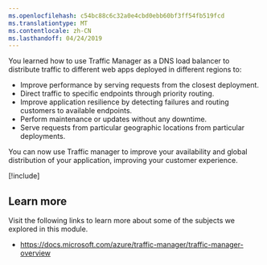 ```yaml
---
ms.openlocfilehash: c54bc88c6c32a0e4cbd0ebb60bf3ff54fb519fcd
ms.translationtype: MT
ms.contentlocale: zh-CN
ms.lasthandoff: 04/24/2019
---
```

You learned how to use Traffic Manager as a DNS load balancer to distribute traffic to different web apps deployed in different regions to:

- Improve performance by serving requests from the closest deployment.
- Direct traffic to specific endpoints through priority routing.
- Improve application resilience by detecting failures and routing customers to available endpoints.
- Perform maintenance or updates without any downtime.
- Serve requests from particular geographic locations from particular deployments.

You can now use Traffic manager to improve your availability and global distribution of your application, improving your customer experience.

[!include[](../../../includes/azure-sandbox-cleanup.md)]

## <a name="learn-more"></a>Learn more

Visit the following links to learn more about some of the subjects we explored in this module.

- https://docs.microsoft.com/azure/traffic-manager/traffic-manager-overview
